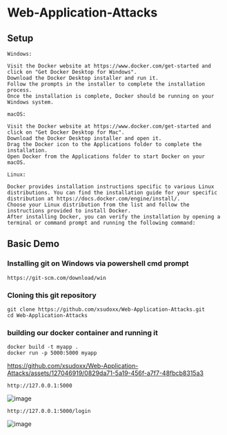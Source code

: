 # Web-Application-Attacks
## Setup
````
Windows:

Visit the Docker website at https://www.docker.com/get-started and click on "Get Docker Desktop for Windows".
Download the Docker Desktop installer and run it.
Follow the prompts in the installer to complete the installation process.
Once the installation is complete, Docker should be running on your Windows system.

macOS:

Visit the Docker website at https://www.docker.com/get-started and click on "Get Docker Desktop for Mac".
Download the Docker Desktop installer and open it.
Drag the Docker icon to the Applications folder to complete the installation.
Open Docker from the Applications folder to start Docker on your macOS.

Linux:

Docker provides installation instructions specific to various Linux distributions. You can find the installation guide for your specific distribution at https://docs.docker.com/engine/install/.
Choose your Linux distribution from the list and follow the instructions provided to install Docker.
After installing Docker, you can verify the installation by opening a terminal or command prompt and running the following command:
````
## Basic Demo
### Installing git on Windows via powershell cmd prompt
````
https://git-scm.com/download/win
````
### Cloning this git repository
````
git clone https://github.com/xsudoxx/Web-Application-Attacks.git
cd Web-Application-Attacks
````
### building our docker container and running it
````
docker build -t myapp .
docker run -p 5000:5000 myapp
````


https://github.com/xsudoxx/Web-Application-Attacks/assets/127046919/0829da71-5a19-456f-a7f7-48fbcb8315a3

````
http://127.0.0.1:5000
````
![image](https://github.com/xsudoxx/Web-Application-Attacks/assets/127046919/a600f54d-c1d1-4520-9dd8-5c50ec4da7e6)

````
http://127.0.0.1:5000/login
````
![image](https://github.com/xsudoxx/Web-Application-Attacks/assets/127046919/70326593-7e07-4a9f-84b3-a13e876c7cf3)
